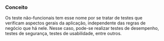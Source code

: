 
### Conceito

Os teste não-funcionais tem esse nome por se tratar de testes que verificam aspectos gerais da aplicação, independente das regras de negócio que há nele. Nesse caso, pode-se realizar testes de desempenho, testes de segurança, testes de usabilidade, entre outros.
